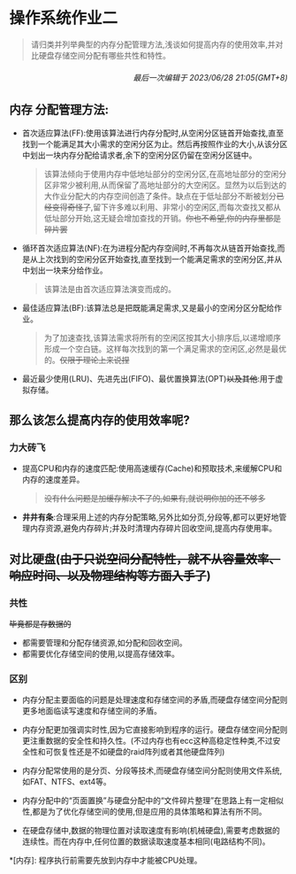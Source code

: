 # 操作系统作业二
> 请归类并列举典型的内存分配管理方法,浅谈如何提高内存的使用效率,并对比硬盘存储空间分配有哪些共性和特性。
###### <p align="right">最后一次编辑于 2023/06/28 21:05(GMT+8)</p>
## 内存 分配管理方法:
- 首次适应算法(FF):使用该算法进行内存分配时,从空闲分区链首开始查找,直至找到一个能满足其大小需求的空闲分区为止。然后再按照作业的大小,从该分区中划出一块内存分配给请求者,余下的空闲分区仍留在空闲分区链中。
  >该算法倾向于使用内存中低地址部分的空闲分区,在高地址部分的空闲分区非常少被利用,从而保留了高地址部分的大空闲区。显然为以后到达的大作业分配大的内存空间创造了条件。缺点在于低址部分不断被划分~~已经变得奇怪了~~,留下许多难以利用、非常小的空闲区,而每次查找又都从低址部分开始,这无疑会增加查找的开销。~~你也不希望,你的内存里都是碎片罢~~
- 循环首次适应算法(NF):在为进程分配内存空间时,不再每次从链首开始查找,而是从上次找到的空闲分区开始查找,直至找到一个能满足需求的空闲分区,并从中划出一块来分给作业。
  >该算法是由首次适应算法演变而成的。

- 最佳适应算法(BF):该算法总是把既能满足需求,又是最小的空闲分区分配给作业。
  >为了加速查找,该算法需求将所有的空闲区按其大小排序后,以递增顺序形成一个空白链。这样每次找到的第一个满足需求的空闲区,必然是最优的。~~仅限于理论上来说捏~~

- 最近最少使用(LRU)、先进先出(FIFO)、最优置换算法(OPT)~~以及其他~~:用于虚拟存储。

## 那么该怎么提高内存的使用效率呢?

### 力大砖飞
- 提高CPU和内存的速度匹配:使用高速缓存(Cache)和预取技术,来缓解CPU和内存的速度差异。
  > ~~没有什么问题是加缓存解决不了的,如果有,就说明你加的还不够多~~
 
 - **井井有条**:合理采用上述的内存分配策略,另外比如分页,分段等,都可以更好地管理内存资源,避免内存碎片;并及时清理内存碎片回收空间,提高内存使用率。

## 对比硬盘(~~由于只说空间分配特性，就不从容量效率、响应时间、以及物理结构等方面入手了~~)
### 共性
~~毕竟都是存数据的~~
- 都需要管理和分配存储资源,如分配和回收空间。
- 都需要优化存储空间的使用,以提高存储效率。
### 区别

- 内存分配主要面临的问题是处理速度和存储空间的矛盾,而硬盘存储空间分配则更多地面临读写速度和存储空间的矛盾。

- 内存分配更加强调实时性,因为它直接影响到程序的运行。硬盘存储空间分配则更注重数据的安全性和持久性。(不过内存也有ecc这种高稳定性种类,不过安全性和可恢复性还是不如硬盘的raid阵列或者其他硬盘阵列)

- 内存分配常使用的是分页、分段等技术,而硬盘存储空间分配则使用文件系统,如FAT、NTFS、ext4等。

- 内存分配中的“页面置换”与硬盘分配中的“文件碎片整理”在思路上有一定相似性,都是为了优化存储空间的使用,但是应用的具体策略和算法有所不同。

- 在硬盘存储中,数据的物理位置对读取速度有影响(机械硬盘),需要考虑数据的连续性。而在内存中,任何位置的数据读取速度基本相同(电路结构不同)。


*[内存]: 程序执行前需要先放到内存中才能被CPU处理。
